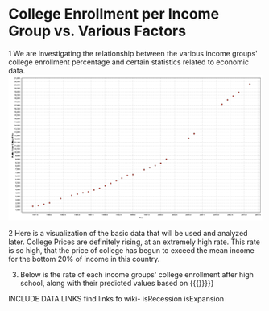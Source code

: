 # College Enrollment per Income Group vs. Various Factors

1 We are investigating the relationship between the various income groups' college enrollment percentage and certain statistics related to economic data.
![alt_text](https://github.com/peralegh/480/blob/master/College%20Price.png "College Price")


2 Here is a visualization of the basic data that will be used and analyzed later. College Prices are definitely rising, at an extremely high rate. This rate is so high, that the price of college has begun to exceed the mean income for the bottom 20% of income in this country.

3. Below is the rate of each income groups' college enrollment after high school, along with their predicted values based on {{{}}}}}

INCLUDE DATA LINKS
find links fo wiki- isRecession isExpansion
